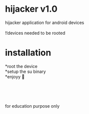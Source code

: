 # hijacker v1.0
hijacker application for android devices<br><br>
!!devices needed to be rooted

# installation 

*root the device <br>
*setup the  su binary<br>
*enjoyy 👾

<br><br><br>

for education purpose  only
